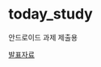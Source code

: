 # today_study
안드로이드 과제 제출용

[발표자료](https://github.com/freemoon99/today_study/blob/main/%EB%B0%9C%ED%91%9C%EC%9E%90%EB%A3%8C/20180412%20%EB%B0%95%EA%B7%9C%ED%98%84_%EC%98%A4%EB%8A%98%EC%9D%98%20%EC%8A%A4%ED%84%B0%EB%94%94.pdf)
